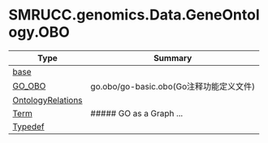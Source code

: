 ﻿
# SMRUCC.genomics.Data.GeneOntology.OBO

|Type|Summary|
|----|-------|
|[base](./base.md)||
|[GO_OBO](./GO_OBO.md)|go.obo/go-basic.obo(Go注释功能定义文件)|
|[OntologyRelations](./OntologyRelations.md)||
|[Term](./Term.md)|##### GO as a Graph ...|
|[Typedef](./Typedef.md)||

